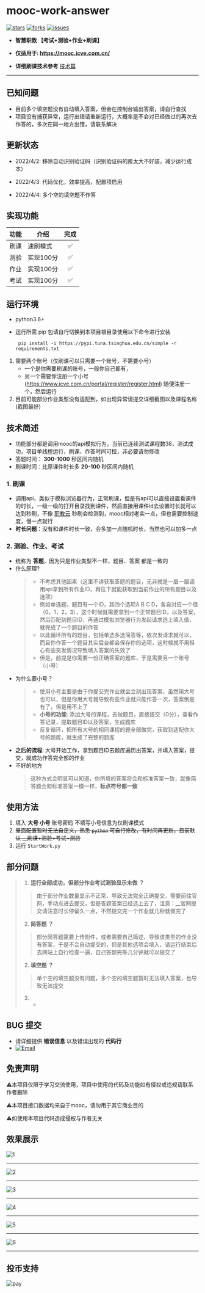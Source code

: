 # mooc-work-answer

[![stars](https://img.shields.io/github/stars/11273/mooc-work-answer)](https://github.com/11273/mooc-work-answer)
[![forks](https://img.shields.io/github/forks/11273/mooc-work-answer)](https://github.com/11273/mooc-work-answer)
[![issues](https://img.shields.io/github/issues/11273/mooc-work-answer?style=plastic)](https://github.com/11273/mooc-work-answer/issues)

+ __智慧职教 【考试+测验+作业+刷课】__

+ __仅适用于: <https://mooc.icve.com.cn/>__

+ __详细刷课技术参考__ [技术篇](https://www.52pojie.cn/thread-1338063-1-1.html)

 ---

## 已知问题

+ 目前多个填空题没有自动填入答案，但会在控制台输出答案，请自行查找
+ 项目没有捕获异常，运行出错请重新运行，大概率是不会对已经做过的再次去作答的，多次在同一地方出错，请联系解决

## 更新状态

+ 2022/4/2: 移除自动识别验证码（识别验证码的库太大不好装，减少运行成本）

+ 2022/4/3: 代码优化，效率提高，配置项启用

+ 2022/4/4: 多个空的填空题不作答

## 实现功能

| 功能  | 介绍      | 完成  |
| :---: | --------- | :---: |
| 刷课  | 速刷模式  |   ✅   |
| 测验  | 实现100分 |   ✅   |
| 作业  | 实现100分 |   ✅   |
| 考试  | 实现100分 |   ✅   |

## 运行环境

+ python3.6+
+ 运行所需 pip 包请自行切换到本项目根目录使用以下命令进行安装

  ```pip
   pip install -i https://pypi.tuna.tsinghua.edu.cn/simple -r requirements.txt
  ```

1. 需要两个账号（仅刷课可以只需要一个账号，不需要小号）
   + 一个是你需要刷课的账号，一般你自己都有，
   + 另一个需要你注册一个小号(<https://www.icve.com.cn/portal/register/register.html>) 随便注册一个，然后运行
2. 目前可能部分作业类型没有适配到，如出现异常请提交详细截图以及课程名称(截图最好)

## 技术简述

+ 功能部分都是调用mooc的api模拟行为，当前已连续测试课程数38，测试成功，项目单线程运行，刷课、作答时间可控，非必要请勿修改
+ 答题时间： __300-1000__ 秒区间内随机
+ 刷课时间：比原课件时长多 __20-100__ 秒区间内随机

### 1. 刷课

+ 调用api，类似于模拟浏览器行为，正常刷课，但是有api可以直接设置看课件的时长，一级一级的打开目录找到课件，然后直接用课件id去设置时长就可以达到秒刷，不像 [职教云](https://zjy2.icve.com.cn/) 秒刷会检测到，mooc相对老实一点，但也需要控制速度，慢一点就行
+ __时长问题__：没有和课件时长一致，会多加一点随机时长，当然也可以加多一点
  
### 2. 测验、作业、考试

+ 统称为 __答题__，因为只是作业类型不一样，题目、答案 都是一致的
+ 什么原理?
  >
  > + 不考虑其他因素（这里不讲获取答题的题目，无非就是一层一层调用api拿到所有作业ID，再往下就能获取到当前作业的所有题目以及选项）
  > + 例如单选题，题目有一个ID，其四个选项A B C D，各自对应一个值（0，1，2，3），这个时候就需要拿到一个正常题目ID，以及答案，然后匹配到题目ID，再通过模拟浏览器行为发起请求选上填入值，就完成了一个题目的作答
  > + 以此循环所有的题目，包括单选多选简答等，依次发请求就可以，而且你作答一个题目其实后台都会保存你的选项，这时候就不用担心有些突发情况导致填入答案的失效了
  > + 但是，前提是你需要一份正确答案的题库，于是需要另一个账号（小号）
  >
+ 为什么要小号？
  >
  > + 使用小号主要是由于你提交完作业就会立刻出现答案，虽然用大号也可以，但是你用大号就导致有些作业就只能作答一次，答案倒是有了，但是用不上了
  > + __小号的功能__: 添加大号的课程，去做题目，直接提交（0分），查看作答记录，提取题目ID以及答案，生成题库
  > + 反复循环，把所有大号的相同课程的题全部做完，获取到适配你大号的题库，就生成了完整的题库
  >
+ __之后的流程__: 大号开始工作，拿到题目ID去题库遍历出答案，并填入答案，提交，就成功作答完全部的作业
+ 不好的地方
  > 这种方式会明显可以知道，你所填的答案将会和标准答案一致，就像简答题会和标准答案一模一样，__标点符号都一致__

## 使用方法

1. 填入 __大号 小号__ 账号密码 不填写小号信息为仅刷课模式
2. ~~里面配置暂时无法自定义，熟悉 `python` 可自行修改，有时间再更新，目前默认 __刷课+测验+考试+测验~~
3. 运行 `StartWork.py`

## 部分问题
>
> 1. __运行全部成功，但部分作业考试测验显示未做 ？__
>
>> 由于部分作业数量显示不正常，导致无法完全正确提交，需要前往官网，手动点进去提交，但是答题答案已经选上去了，注意：__官网提交请注意时长停留久一点，不然提交完一个作业就几秒就做完了
>
> 2. __简答题 ？__
>
>> 部分简答题需要上传附件，或者需要自己简述，导致该类型的作业没有答案，于是不会自动提交的，但是其他选项会填入，请运行结束后去网站上自行检查一遍，自己答题完等几分钟就可以提交了
>
> 2. __填空题 ？__
>
>> 单个空的填空题没有问题，多个空的填空题暂时无法填入答案，也导致无法提交
>
> 3. -

## BUG 提交

+ 请详细提供 __错误信息__ 以及错误出现的 __代码行__
+ [![Email](http://rescdn.qqmail.com/zh_CN/htmledition/images/function/qm_open/ico_mailme_11.png "QQ Email")](http://mail.qq.com/cgi-bin/qm_share?t=qm_mailme&email=KBkbHhsQEBgZHxpoWVkGS0dF)

## 免责声明

⚠️本项目仅限于学习交流使用，项目中使用的代码及功能如有侵权或违规请联系作者删除

⚠️本项目接口数据均来自于mooc，请勿用于其它商业目的

⚠️如使用本项目代码造成侵权与作者无关

## 效果展示

![1](./images/1.jpg)

---

![2](./images/2.jpg)

---

![3](./images/3.jpg)

---

![4](./images/4.jpg)

---

![5](./images/5.jpg)

---

![6](./images/6.jpg)

---
## 投币支持

![pay](./images/pay.png)
